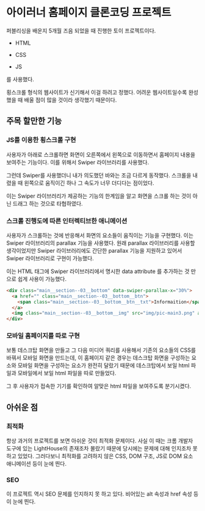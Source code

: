 # 아이러너 홈페이지 클론코딩 프로젝트

퍼블리싱을 배운지 5개월 즈음 되었을 때 진행한 토이 프로젝트이다.

- HTML

- CSS

- JS

를 사용했다.

횡스크롤 형식의 웹사이트가 신기해서 이걸 하려고 정했다. 어려운 웹사이트일수록 완성했을 때 배울 점이 많을 것이라 생각했기 때문이다.

## 주목 할만한 기능

### JS를 이용한 횡스크롤 구현

사용자가 아래로 스크롤하면 화면이 오른쪽에서 왼쪽으로 이동하면서 홈페이지 내용을 보여주는 기능이다. 이를 위해서 Swiper 라이브러리를 사용했다.

그런데 Swiper를 사용했더니 내가 의도했던 바와는 조금 다르게 동작했다. 스크롤을 내렸을 때 왼쪽으로 움직이긴 하나 그 속도가 너무 더디다는 점이었다.

이는 Swiper 라이브러리가 제공하는 기능의 한계임을 알고 화면을 스크롤 하는 것이 아닌 드래그 하는 것으로 타협하였다. 

### 스크롤 진행도에 따른 인터렉티브한 애니메이션

사용자가 스크롤하는 것에 반응해서 화면의 요소들이 움직이는 기능을 구현했다. 이는 Swiper 라이브러리의 parallax 기능을 사용했다. 원래 parallax 라이브러리를 사용할 생각이었지만 Swiper 라이브러리에도 간단한 parallax 기능을 지원하고 있어서 Swiper 라이브러리로 구현이 가능했다.

이는 HTML 태그에 Swiper 라이브러리에서 명시한 data attribute 를 추가하는 것 만으로 쉽게 사용이 가능했다.

```html
<div class="main__section--03__bottom" data-swiper-parallax-x="30%">
  <a href="" class="main__section--03__bottom__btn">
    <span class="main__section--03__bottom__btn__txt">Informaition</span>
  </a>
  <img class="main__section--03__bottom__img" src="img/pic-main3.png" alt="아이러너">
</div>
```

### 모바일 홈페이지를 따로 구현

보통 데스크탑 화면을 만들고 그 다음 미디어 쿼리를 사용해서 기존의 요소들의 CSS를 바꿔서 모바일 화면을 만드는데, 이 홈페이지 같은 경우는 데스크탑 화면을 구성하는 요소와 모바일 화면을 구성하는 요소가 완전히 달랐기 때문에 데스크탑에서 보일 html 파일과 모바일에서 보일 html 파일을 따로 만들었다.

그 후 사용자가 접속한 기기를 확인하여 알맞은 html 파일을 보여주도록 분기시켰다.

## 아쉬운 점

### 최적화

항상 과거의 프로젝트를 보면 아쉬운 것이 최적화 문제이다. 사실 이 때는 크롬 개발자 도구에 있는 LightHouse의 존재조차 몰랐기 때문에 당시에는 문제에 대해 인지조차 못 하고 있었다. 그러다보니 최적화를 고려하지 않은 CSS, DOM 구조, JS로 DOM 요소 애니메이션 등이 눈에 띈다.

### SEO

이 프로젝트 역시 SEO 문제를 인지하지 못 하고 있다. 비어있는 alt 속성과 href 속성 등이 눈에 띈다.
